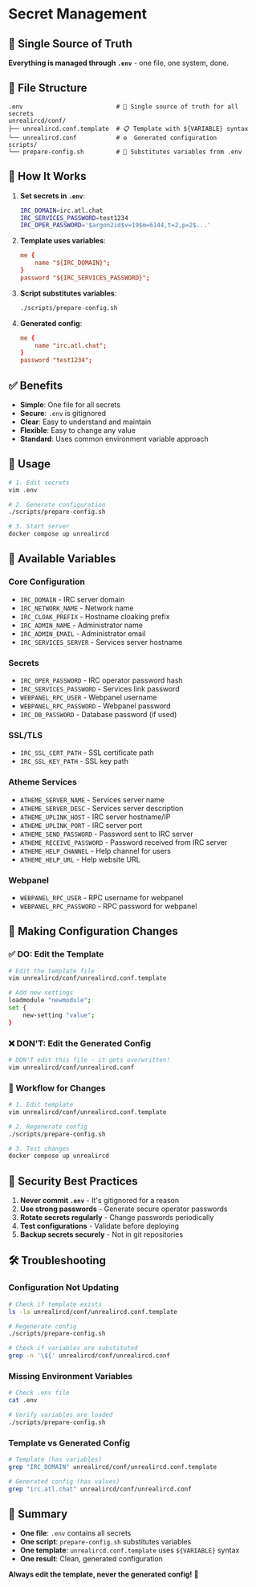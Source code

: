 # Secret Management

## 🎯 **Single Source of Truth**

**Everything is managed through `.env`** - one file, one system, done.

## 📁 **File Structure**

```
.env                          # 🔑 Single source of truth for all secrets
unrealircd/conf/
├── unrealircd.conf.template  # 📋 Template with ${VARIABLE} syntax
└── unrealircd.conf           # ⚙️  Generated configuration
scripts/
└── prepare-config.sh         # 🔧 Substitutes variables from .env
```

## 🔑 **How It Works**

1. **Set secrets in `.env`**:
   ```bash
   IRC_DOMAIN=irc.atl.chat
   IRC_SERVICES_PASSWORD=test1234
   IRC_OPER_PASSWORD='$argon2id$v=19$m=6144,t=2,p=2$...'
   ```

2. **Template uses variables**:
   ```conf
   me {
       name "${IRC_DOMAIN}";
   }
   password "${IRC_SERVICES_PASSWORD}";
   ```

3. **Script substitutes variables**:
   ```bash
   ./scripts/prepare-config.sh
   ```

4. **Generated config**:
   ```conf
   me {
       name "irc.atl.chat";
   }
   password "test1234";
   ```

## ✅ **Benefits**

- **Simple**: One file for all secrets
- **Secure**: `.env` is gitignored
- **Clear**: Easy to understand and maintain
- **Flexible**: Easy to change any value
- **Standard**: Uses common environment variable approach

## 🚀 **Usage**

```bash
# 1. Edit secrets
vim .env

# 2. Generate configuration
./scripts/prepare-config.sh

# 3. Start server
docker compose up unrealircd
```

## 🔧 **Available Variables**

### **Core Configuration**
- `IRC_DOMAIN` - IRC server domain
- `IRC_NETWORK_NAME` - Network name
- `IRC_CLOAK_PREFIX` - Hostname cloaking prefix
- `IRC_ADMIN_NAME` - Administrator name
- `IRC_ADMIN_EMAIL` - Administrator email
- `IRC_SERVICES_SERVER` - Services server hostname

### **Secrets**
- `IRC_OPER_PASSWORD` - IRC operator password hash
- `IRC_SERVICES_PASSWORD` - Services link password
- `WEBPANEL_RPC_USER` - Webpanel username
- `WEBPANEL_RPC_PASSWORD` - Webpanel password
- `IRC_DB_PASSWORD` - Database password (if used)

### **SSL/TLS**
- `IRC_SSL_CERT_PATH` - SSL certificate path
- `IRC_SSL_KEY_PATH` - SSL key path

### **Atheme Services**
- `ATHEME_SERVER_NAME` - Services server name
- `ATHEME_SERVER_DESC` - Services server description
- `ATHEME_UPLINK_HOST` - IRC server hostname/IP
- `ATHEME_UPLINK_PORT` - IRC server port
- `ATHEME_SEND_PASSWORD` - Password sent to IRC server
- `ATHEME_RECEIVE_PASSWORD` - Password received from IRC server
- `ATHEME_HELP_CHANNEL` - Help channel for users
- `ATHEME_HELP_URL` - Help website URL

### **Webpanel**
- `WEBPANEL_RPC_USER` - RPC username for webpanel
- `WEBPANEL_RPC_PASSWORD` - RPC password for webpanel

## 📝 **Making Configuration Changes**

### **✅ DO: Edit the Template**
```bash
# Edit the template file
vim unrealircd/conf/unrealircd.conf.template

# Add new settings
loadmodule "newmodule";
set {
    new-setting "value";
}
```

### **❌ DON'T: Edit the Generated Config**
```bash
# DON'T edit this file - it gets overwritten!
vim unrealircd/conf/unrealircd.conf
```

### **🔄 Workflow for Changes**
```bash
# 1. Edit template
vim unrealircd/conf/unrealircd.conf.template

# 2. Regenerate config
./scripts/prepare-config.sh

# 3. Test changes
docker compose up unrealircd
```

## 🔐 **Security Best Practices**

1. **Never commit `.env`** - It's gitignored for a reason
2. **Use strong passwords** - Generate secure operator passwords
3. **Rotate secrets regularly** - Change passwords periodically
4. **Test configurations** - Validate before deploying
5. **Backup secrets securely** - Not in git repositories

## 🛠️ **Troubleshooting**

### **Configuration Not Updating**
```bash
# Check if template exists
ls -la unrealircd/conf/unrealircd.conf.template

# Regenerate config
./scripts/prepare-config.sh

# Check if variables are substituted
grep -n '\${' unrealircd/conf/unrealircd.conf
```

### **Missing Environment Variables**
```bash
# Check .env file
cat .env

# Verify variables are loaded
./scripts/prepare-config.sh
```

### **Template vs Generated Config**
```bash
# Template (has variables)
grep "IRC_DOMAIN" unrealircd/conf/unrealircd.conf.template

# Generated config (has values)
grep "irc.atl.chat" unrealircd/conf/unrealircd.conf
```

## 🎯 **Summary**

- **One file**: `.env` contains all secrets
- **One script**: `prepare-config.sh` substitutes variables
- **One template**: `unrealircd.conf.template` uses `${VARIABLE}` syntax
- **One result**: Clean, generated configuration

**Always edit the template, never the generated config!** 🎉